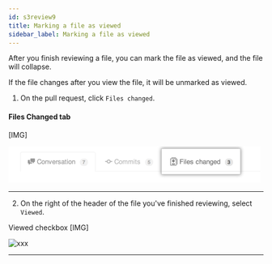 ```yaml
---
id: s3review9
title: Marking a file as viewed
sidebar_label: Marking a file as viewed
---
```



After you finish reviewing a file, you can mark the file as viewed, and the file will collapse.

If the file changes after you view the file, it will be unmarked as viewed.



1. On the pull request, click  `Files changed`.

#### Files Changed tab
[IMG]

![xxx](https://raw.githubusercontent.com/ChickenKyiv/awesome-git-article/master/img/PR/pull-request-tabs-changed-files.png)



----


2. On the right of the header of the file you've finished reviewing, select `Viewed`.



Viewed checkbox
[IMG]

![xxx](https://raw.githubusercontent.com/ChickenKyiv/awesome-git-article/master/img/PR/viewed-checkbox.png)


----
